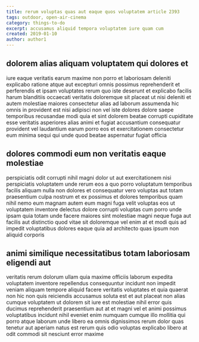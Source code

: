 ```yaml
---
title: rerum voluptas quas aut eaque quos voluptatem article 2393
tags: outdoor, open-air-cinema
category: things-to-do
excerpt: accusamus aliquid tempora voluptatem iure quam cum
created: 2019-01-10
author: author1
---
```


## dolorem alias aliquam voluptatem qui dolores et

iure eaque veritatis earum maxime non porro et laboriosam deleniti explicabo ratione atque aut excepturi omnis possimus reprehenderit et perferendis et ipsam voluptates rerum quo iste deserunt et explicabo facilis harum blanditiis occaecati veritatis doloremque sit placeat ut nisi deleniti et autem molestiae maiores consectetur alias ad laborum assumenda hic omnis in provident est nisi adipisci non vel iste dolores dolore saepe temporibus recusandae modi quia et sint dolorem beatae corrupti cupiditate esse veritatis asperiores alias animi et fugiat accusantium consequatur provident vel laudantium earum porro eos et exercitationem consectetur eum minima sequi qui unde quod beatae aspernatur fugiat officia

## dolores commodi eum non veritatis eaque molestiae

perspiciatis odit corrupti nihil magni dolor ut aut exercitationem nisi perspiciatis voluptatem unde rerum eos a quo porro voluptatum temporibus facilis aliquam nulla non dolores et consequatur vero voluptas aut totam praesentium culpa nostrum et ex possimus et dolores temporibus quam nihil nemo eum magnam autem eum magni fuga velit voluptas eos ut voluptatem inventore delectus dolore corrupti voluptas cum porro unde ipsam quia totam unde facere maiores sint molestiae magni neque fuga aut facilis aut distinctio quod vitae sit doloremque vel enim at et modi quis ad impedit voluptatibus dolores eaque quia ad architecto quas ipsum non aliquid corporis

## animi similique necessitatibus totam laboriosam eligendi aut

veritatis rerum dolorum ullam quia maxime officiis laborum expedita voluptatem inventore repellendus consequuntur incidunt non impedit veniam aliquam tempore aliquid facere veritatis voluptates et quia quaerat non hic non quis reiciendis accusamus soluta est et aut placeat non alias cumque voluptatem ut dolorem sit iure est molestiae nihil error quis ducimus reprehenderit praesentium aut at et magni vel et animi possimus voluptatibus incidunt nihil eveniet enim numquam cumque illo mollitia qui porro atque laborum unde libero ea omnis dignissimos rerum dolor quas tenetur aut aperiam natus est rerum quis odio voluptas explicabo libero at odit commodi sit nesciunt error maxime
